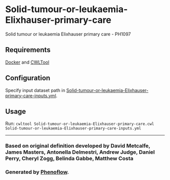 # Solid-tumour-or-leukaemia-Elixhauser-primary-care

Solid tumour or leukaemia Elixhauser primary care - PH1097

## Requirements

[Docker](https://docs.docker.com/install/) and [CWLTool](https://github.com/common-workflow-language/cwltool#install)

## Configuration

Specify input dataset path in [Solid-tumour-or-leukaemia-Elixhauser-primary-care-inputs.yml](Solid-tumour-or-leukaemia-Elixhauser-primary-care-inputs.yml).

## Usage

Run: `cwltool Solid-tumour-or-leukaemia-Elixhauser-primary-care.cwl Solid-tumour-or-leukaemia-Elixhauser-primary-care-inputs.yml`

***

### Based on original definition developed by David Metcalfe, James Masters, Antonella Delmestri, Andrew Judge, Daniel Perry, Cheryl Zogg, Belinda Gabbe, Matthew Costa
### Generated by [Phenoflow](https://kclhi.org/phenoflow).
